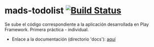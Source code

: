 # mads-todolist [![Build Status](https://travis-ci.com/manugm1/mads-todolist.svg?token=2heud9yVcZVsMtpNfaQj&branch=master)](https://travis-ci.com/manugm1/mads-todolist)
Se sube el código correspondiente a la aplicación desarrollada en Play Framework. Primera práctica - individual.

- Enlace a la documentación (directorio 'docs'): 
[aquí](https://github.com/manugm1/mads-todolist/blob/master/docs/acerca.md)

